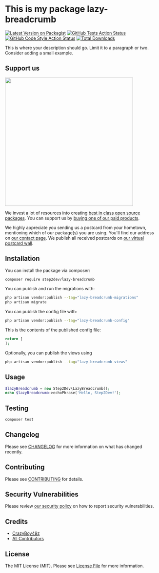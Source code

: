 # This is my package lazy-breadcrumb

[![Latest Version on Packagist](https://img.shields.io/packagist/v/step2dev/lazy-breadcrumb.svg?style=flat-square)](https://packagist.org/packages/step2dev/lazy-breadcrumb)
[![GitHub Tests Action Status](https://img.shields.io/github/actions/workflow/status/step2dev/lazy-breadcrumb/run-tests.yml?branch=main&label=tests&style=flat-square)](https://github.com/step2dev/lazy-breadcrumb/actions?query=workflow%3Arun-tests+branch%3Amain)
[![GitHub Code Style Action Status](https://img.shields.io/github/actions/workflow/status/step2dev/lazy-breadcrumb/fix-php-code-style-issues.yml?branch=main&label=code%20style&style=flat-square)](https://github.com/step2dev/lazy-breadcrumb/actions?query=workflow%3A"Fix+PHP+code+style+issues"+branch%3Amain)
[![Total Downloads](https://img.shields.io/packagist/dt/step2dev/lazy-breadcrumb.svg?style=flat-square)](https://packagist.org/packages/step2dev/lazy-breadcrumb)

This is where your description should go. Limit it to a paragraph or two. Consider adding a small example.

## Support us

[<img src="https://github-ads.s3.eu-central-1.amazonaws.com/lazy-breadcrumb.jpg?t=1" width="419px" />](https://spatie.be/github-ad-click/lazy-breadcrumb)

We invest a lot of resources into creating [best in class open source packages](https://spatie.be/open-source). You can support us by [buying one of our paid products](https://spatie.be/open-source/support-us).

We highly appreciate you sending us a postcard from your hometown, mentioning which of our package(s) you are using. You'll find our address on [our contact page](https://spatie.be/about-us). We publish all received postcards on [our virtual postcard wall](https://spatie.be/open-source/postcards).

## Installation

You can install the package via composer:

```bash
composer require step2dev/lazy-breadcrumb
```

You can publish and run the migrations with:

```bash
php artisan vendor:publish --tag="lazy-breadcrumb-migrations"
php artisan migrate
```

You can publish the config file with:

```bash
php artisan vendor:publish --tag="lazy-breadcrumb-config"
```

This is the contents of the published config file:

```php
return [
];
```

Optionally, you can publish the views using

```bash
php artisan vendor:publish --tag="lazy-breadcrumb-views"
```

## Usage

```php
$lazyBreadcrumb = new Step2Dev\LazyBreadcrumb();
echo $lazyBreadcrumb->echoPhrase('Hello, Step2Dev!');
```

## Testing

```bash
composer test
```

## Changelog

Please see [CHANGELOG](CHANGELOG.md) for more information on what has changed recently.

## Contributing

Please see [CONTRIBUTING](CONTRIBUTING.md) for details.

## Security Vulnerabilities

Please review [our security policy](../../security/policy) on how to report security vulnerabilities.

## Credits

- [CrazyBoy49z](https://github.com/step2dev)
- [All Contributors](../../contributors)

## License

The MIT License (MIT). Please see [License File](LICENSE.md) for more information.
